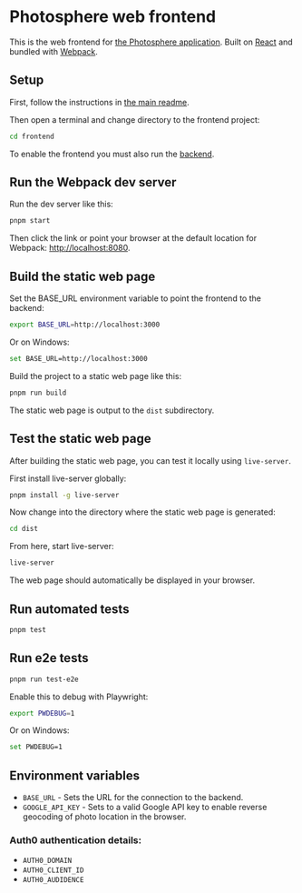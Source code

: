 # Photosphere web frontend

This is the web frontend for [the Photosphere application](https://rapidfullstackdevelopment.com/example-application). Built on [React](https://reactjs.org/) and bundled with [Webpack](https://webpack.js.org/).

## Setup

First, follow the instructions in [the main readme](../README.md).

Then open a terminal and change directory to the frontend project:

```bash
cd frontend
```

To enable the frontend you must also run the [backend](../backend/README.md).

## Run the Webpack dev server

Run the dev server like this:

```bash
pnpm start
```

Then click the link or point your browser at the default location for Webpack: [http://localhost:8080](http://localhost:8080).

## Build the static web page

Set the BASE_URL environment variable to point the frontend to the backend:

```bash
export BASE_URL=http://localhost:3000
```

Or on Windows:

```bash
set BASE_URL=http://localhost:3000
```

Build the project to a static web page like this:

```bash
pnpm run build
```

The static web page is output to the `dist` subdirectory.

## Test the static web page

After building the static web page, you can test it locally using `live-server`.

First install live-server globally:

```bash
pnpm install -g live-server
```

Now change into the directory where the static web page is generated:

```bash
cd dist
```

From here, start live-server:

```bash
live-server
```

The web page should automatically be displayed in your browser.

## Run automated tests

```bash
pnpm test
```

## Run e2e tests

```bash
pnpm run test-e2e
``` 

Enable this to debug with Playwright:

```bash
export PWDEBUG=1
```

Or on Windows:

```bash
set PWDEBUG=1
```

## Environment variables

- `BASE_URL` - Sets the URL for the connection to the backend.
- `GOOGLE_API_KEY` - Sets to a valid Google API key to enable reverse geocoding of photo location in the browser.

### Auth0 authentication details:

- `AUTH0_DOMAIN`
- `AUTH0_CLIENT_ID`
- `AUTH0_AUDIDENCE`
